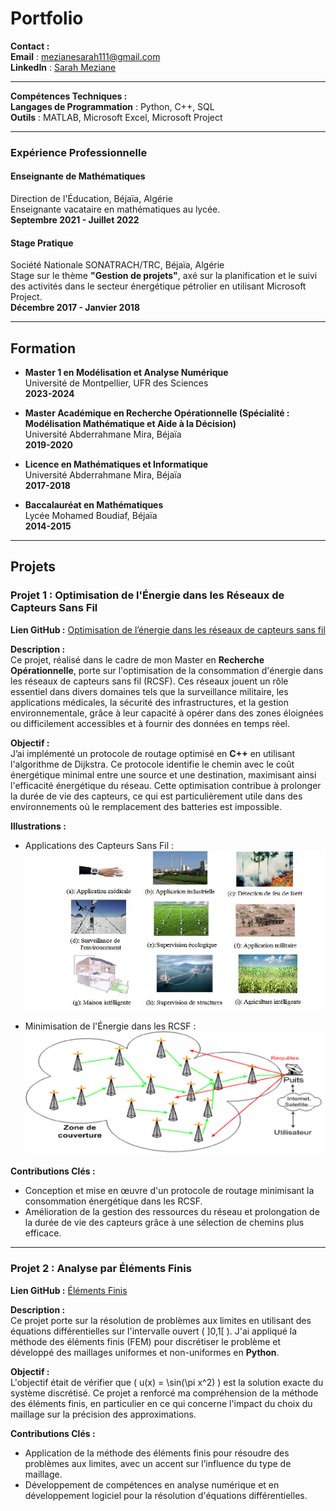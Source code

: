 # Portfolio

**Contact :**  
**Email** : mezianesarah111@gmail.com  
**LinkedIn** : [Sarah Meziane](https://linkedin.com/in/mezianesarah)  

---

**Compétences Techniques :**  
**Langages de Programmation** : Python, C++, SQL  
**Outils** : MATLAB, Microsoft Excel, Microsoft Project  

---

### Expérience Professionnelle

#### **Enseignante de Mathématiques**  
Direction de l'Éducation, Béjaïa, Algérie  
Enseignante vacataire en mathématiques au lycée.  
**Septembre 2021 - Juillet 2022**

#### **Stage Pratique**  
Société Nationale SONATRACH/TRC, Béjaïa, Algérie  
Stage sur le thème **"Gestion de projets"**, axé sur la planification et le suivi des activités dans le secteur énergétique pétrolier en utilisant Microsoft Project.  
**Décembre 2017 - Janvier 2018**

---

## Formation 

- **Master 1 en Modélisation et Analyse Numérique**  
  Université de Montpellier, UFR des Sciences  
  **2023-2024**

- **Master Académique en Recherche Opérationnelle (Spécialité : Modélisation Mathématique et Aide à la Décision)**  
  Université Abderrahmane Mira, Béjaïa  
  **2019-2020**

- **Licence en Mathématiques et Informatique**  
  Université Abderrahmane Mira, Béjaïa  
  **2017-2018**

- **Baccalauréat en Mathématiques**  
  Lycée Mohamed Boudiaf, Béjaïa  
  **2014-2015**

---

## Projets

### Projet 1 : Optimisation de l'Énergie dans les Réseaux de Capteurs Sans Fil

**Lien GitHub :** [Optimisation de l’énergie dans les réseaux de capteurs sans fil](https://github.com/MezianeSarah/probleme-d-optimisation)

**Description :**  
Ce projet, réalisé dans le cadre de mon Master en **Recherche Opérationnelle**, porte sur l'optimisation de la consommation d'énergie dans les réseaux de capteurs sans fil (RCSF). Ces réseaux jouent un rôle essentiel dans divers domaines tels que la surveillance militaire, les applications médicales, la sécurité des infrastructures, et la gestion environnementale, grâce à leur capacité à opérer dans des zones éloignées ou difficilement accessibles et à fournir des données en temps réel.

**Objectif :**  
J’ai implémenté un protocole de routage optimisé en **C++** en utilisant l'algorithme de Dijkstra. Ce protocole identifie le chemin avec le coût énergétique minimal entre une source et une destination, maximisant ainsi l'efficacité énergétique du réseau. Cette optimisation contribue à prolonger la durée de vie des capteurs, ce qui est particulièrement utile dans des environnements où le remplacement des batteries est impossible.

**Illustrations :**  
- Applications des Capteurs Sans Fil :  
  ![Applications des capteurs sans fil](/assets/apppp.png)
  
- Minimisation de l'Énergie dans les RCSF :  
  ![Minimisation de l'énergie dans les réseaux de capteurs sans fil](/assets/photo5.png)

**Contributions Clés :**
- Conception et mise en œuvre d'un protocole de routage minimisant la consommation énergétique dans les RCSF.
- Amélioration de la gestion des ressources du réseau et prolongation de la durée de vie des capteurs grâce à une sélection de chemins plus efficace.

---

### Projet 2 : Analyse par Éléments Finis

**Lien GitHub :** [Éléments Finis](https://github.com/MezianeSarah/Elements_finis)

**Description :**  
Ce projet porte sur la résolution de problèmes aux limites en utilisant des équations différentielles sur l'intervalle ouvert \( ]0,1[ \). J'ai appliqué la méthode des éléments finis (FEM) pour discrétiser le problème et développé des maillages uniformes et non-uniformes en **Python**.

**Objectif :**  
L'objectif était de vérifier que \( u(x) = \sin(\pi x^2) \) est la solution exacte du système discrétisé. Ce projet a renforcé ma compréhension de la méthode des éléments finis, en particulier en ce qui concerne l'impact du choix du maillage sur la précision des approximations.

**Contributions Clés :**
- Application de la méthode des éléments finis pour résoudre des problèmes aux limites, avec un accent sur l’influence du type de maillage.
- Développement de compétences en analyse numérique et en développement logiciel pour la résolution d'équations différentielles.
